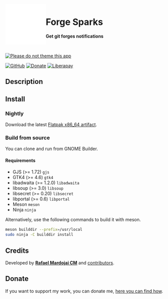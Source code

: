 <img src="data/com.mardojai.ForgeSparks.svg" alt="Forge Sparks" width="128" height="128" align="left"/>

# Forge Sparks

**Get git forges notifications**

<br>

[![Please do not theme this app](https://stopthemingmy.app/badge.svg)](https://stopthemingmy.app)

[![GitHub](https://img.shields.io/github/license/rafaelmardojai/forge-sparks.svg)](https://github.com/rafaelmardojai/forge-sparks/blob/master/LICENSE)
[![Donate](https://img.shields.io/badge/PayPal-Donate-gray.svg?style=flat&logo=paypal&colorA=0071bb&logoColor=fff)](https://paypal.me/RafaelMardojaiCM)
[![Liberapay](https://img.shields.io/liberapay/receives/rafaelmardojai.svg?logo=liberapay)](https://liberapay.com/rafaelmardojai/donate)

## Description

## Install

### Nightly

Download the latest [Flatpak x86_64 artifact](https://nightly.link/rafaelmardojai/forge-sparks/workflows/CI/main/forge-sparks-devel-x86_64.zip).

### Build from source

You can clone and run from GNOME Builder.

#### Requirements

- GJS (>= 1.72) `gjs`
- GTK4 (>= 4.6) `gtk4`
- libadwaita (>= 1.2.0) `libadwaita`
- libsoup (>= 3.0) `libsoup`
- libsecret (>= 0.20) `libsecret`
- libportal (>= 0.6) `libportal`
- Meson `meson`
- Ninja `ninja`

Alternatively, use the following commands to build it with meson.
```bash
meson builddir --prefix=/usr/local
sudo ninja -C builddir install
```

## Credits
Developed by **[Rafael Mardojai CM](https://mardojai.com)** and [contributors](https://github.com/rafaelmardojai/forge-sparks/graphs/contributors).

## Donate
If you want to support my work, you can donate me, [here you can find how](https://mardojai.com/donate/).
